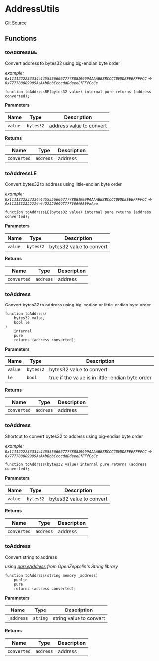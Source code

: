 # AddressUtils
[Git Source](https://github.com/ambrosus/token-bridge/blob/08ecfb54703230310910522cefe4e0786efed918/contracts/utils/AddressUtils.sol)


## Functions
### toAddressBE

Convert address to bytes32 using big-endian byte order

*example: `0x111122223333444455556666777788889999AAAABBBBCCCCDDDDEEEEFFFFCC` -> `0x777788889999AaAAbBbbCcccddDdeeeEfFFfCcCc`*


```solidity
function toAddressBE(bytes32 value) internal pure returns (address converted);
```
**Parameters**

|Name|Type|Description|
|----|----|-----------|
|`value`|`bytes32`|address value to convert|

**Returns**

|Name|Type|Description|
|----|----|-----------|
|`converted`|`address`|address|


### toAddressLE

Convert bytes32 to address using little-endian byte order

*example: `0x111122223333444455556666777788889999AAAABBBBCCCCDDDDEEEEFFFFCC` -> `0x111122223333444455556666777788889999aAaa`*


```solidity
function toAddressLE(bytes32 value) internal pure returns (address converted);
```
**Parameters**

|Name|Type|Description|
|----|----|-----------|
|`value`|`bytes32`|bytes32 value to convert|

**Returns**

|Name|Type|Description|
|----|----|-----------|
|`converted`|`address`|address|


### toAddress

Convert bytes32 to address using big-endian or little-endian byte order


```solidity
function toAddress(
    bytes32 value,
    bool le
)
    internal
    pure
    returns (address converted);
```
**Parameters**

|Name|Type|Description|
|----|----|-----------|
|`value`|`bytes32`|bytes32 value to convert|
|`le`|`bool`|true if the value is in little-endian byte order|

**Returns**

|Name|Type|Description|
|----|----|-----------|
|`converted`|`address`|address|


### toAddress

Shortcut  to convert bytes32 to address using big-endian byte order

*example: `0x111122223333444455556666777788889999AAAABBBBCCCCDDDDEEEEFFFFCC` -> `0x777788889999AaAAbBbbCcccddDdeeeEfFFfCcCc`*


```solidity
function toAddress(bytes32 value) internal pure returns (address converted);
```
**Parameters**

|Name|Type|Description|
|----|----|-----------|
|`value`|`bytes32`|bytes32 value to convert|

**Returns**

|Name|Type|Description|
|----|----|-----------|
|`converted`|`address`|address|


### toAddress

Convert string to address

*using [parseAddress](https://docs.openzeppelin.com/contracts/5.x/api/utils#Strings-parseAddress-string-) from OpenZeppelin's String library*


```solidity
function toAddress(string memory _address)
    public
    pure
    returns (address converted);
```
**Parameters**

|Name|Type|Description|
|----|----|-----------|
|`_address`|`string`|string value to convert|

**Returns**

|Name|Type|Description|
|----|----|-----------|
|`converted`|`address`|address|



